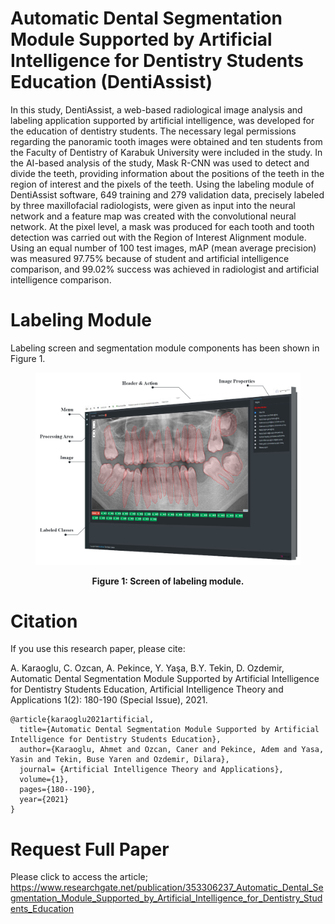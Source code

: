 # Automatic Dental Segmentation Module Supported by Artificial Intelligence for Dentistry Students Education (DentiAssist)
In this study, DentiAssist, a web-based radiological image analysis and labeling application supported by artificial intelligence, was developed for the education of dentistry students. The necessary legal permissions regarding the panoramic tooth images were obtained and ten students from the Faculty of Dentistry of Karabuk University were included in the study. In the AI-based analysis of the study, Mask R-CNN was used to detect and divide the teeth, providing information about the positions of the teeth in the region of interest and the pixels of the teeth. Using the labeling module of DentiAssist software, 649 training and 279 validation data, precisely labeled by three maxillofacial radiologists, were given as input into the neural network and a feature map was created with the convolutional neural network. At the pixel level, a mask was produced for each tooth and tooth detection was carried out with the Region of Interest Alignment module. Using an equal number of 100 test images, mAP (mean average precision) was measured 97.75% because of student and artificial intelligence comparison, and 99.02% success was achieved in radiologist and artificial intelligence comparison.

# Labeling Module

Labeling screen and segmentation module components has been shown in Figure 1.
<figure>
<p align="center">
    <img src="labeling-screen.jpg">
</p>
<figcaption align="center"><b>Figure 1: Screen of labeling module.</b></figcaption>
</figure>

# Citation
If you use this research paper, please cite:

A. Karaoglu, C. Ozcan, A. Pekince, Y. Yaşa, B.Y. Tekin, D. Ozdemir, Automatic Dental Segmentation Module Supported by Artificial Intelligence for Dentistry Students Education, Artificial Intelligence Theory and Applications 1(2): 180-190 (Special Issue), 2021.

```
@article{karaoglu2021artificial,
  title={Automatic Dental Segmentation Module Supported by Artificial Intelligence for Dentistry Students Education},
  author={Karaoglu, Ahmet and Ozcan, Caner and Pekince, Adem and Yasa, Yasin and Tekin, Buse Yaren and Ozdemir, Dilara},
  journal= {Artificial Intelligence Theory and Applications},
  volume={1},
  pages={180--190},
  year={2021}
}
```

# Request Full Paper

Please click to access the article; https://www.researchgate.net/publication/353306237_Automatic_Dental_Segmentation_Module_Supported_by_Artificial_Intelligence_for_Dentistry_Students_Education
